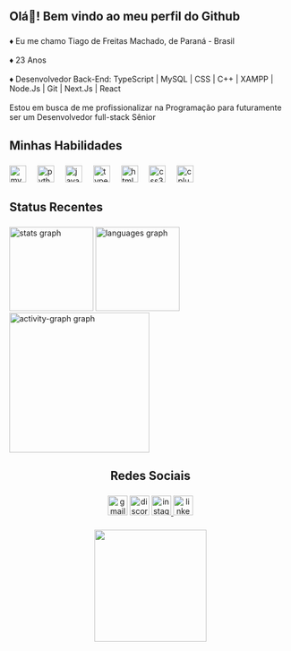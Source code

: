 <h2 align="left">Olá👋! Bem vindo ao meu perfil do Github</h2>

###

<p align="left">♦ Eu me chamo Tiago de Freitas Machado, de Paraná - Brasil<br><br>♦ 23 Anos<br><br>♦ Desenvolvedor Back-End: TypeScript | MySQL | CSS | C++ | XAMPP | Node.Js | Git | Next.Js | React<br><br> Estou em busca de me profissionalizar na Programação para futuramente ser um Desenvolvedor full-stack Sênior</p>

###

<h2 align="left">Minhas Habilidades</h2>

###

<div align="left">
  <img src="https://cdn.jsdelivr.net/gh/devicons/devicon/icons/mysql/mysql-original.svg" height="30" alt="mysql logo"  />
  <img width="12" />
  <img src="https://cdn.jsdelivr.net/gh/devicons/devicon/icons/python/python-original.svg" height="30" alt="python logo"  />
  <img width="12" />
  <img src="https://cdn.jsdelivr.net/gh/devicons/devicon/icons/javascript/javascript-original.svg" height="30" alt="javascript logo"  />
  <img width="12" />
  <img src="https://cdn.jsdelivr.net/gh/devicons/devicon/icons/typescript/typescript-original.svg" height="30" alt="typescript logo"  />
  <img width="12" />
  <img src="https://cdn.jsdelivr.net/gh/devicons/devicon/icons/html5/html5-original.svg" height="30" alt="html5 logo"  />
  <img width="12" />
  <img src="https://cdn.jsdelivr.net/gh/devicons/devicon/icons/css3/css3-original.svg" height="30" alt="css3 logo"  />
  <img width="12" />
  <img src="https://cdn.jsdelivr.net/gh/devicons/devicon/icons/cplusplus/cplusplus-original.svg" height="30" alt="cplusplus logo"  />
</div>

###

<h2 align="left">Status Recentes</h2>

###

<div align="left">
  <img src="https://github-readme-stats.vercel.app/api?username=SrFearless&hide_title=false&hide_rank=true&show_icons=false&include_all_commits=false&count_private=true&disable_animations=false&theme=gotham&locale=pt-br&hide_border=true" height="150" alt="stats graph"  />
  <img src="https://github-readme-stats.vercel.app/api/top-langs?username=SrFearless&locale=pt-br&hide_title=false&layout=compact&card_width=320&langs_count=5&theme=gotham&hide_border=true&custom_title=Linguagens%20mais%20Usadas" height="150" alt="languages graph"  />
  <img src="https://github-readme-activity-graph.vercel.app/graph?username=SrFearless&area=false&hide_border=true&hide_title=true&theme=gotham" height="250" alt="activity-graph graph"  />
</div>

###

<h2 align="center">Redes Sociais</h2>

###

<div align="center">
  <img src="https://img.shields.io/static/v1?message=Gmail&logo=gmail&label=tiagofreitasmachadotj@gmail.com&color=D14836&logoColor=white&labelColor=&style=for-the-badge" height="35" alt="gmail logo"  />
  <img src="https://img.shields.io/static/v1?message=Discord&logo=discord&label=tiagomachadoo&color=7289DA&logoColor=white&labelColor=&style=for-the-badge" height="35" alt="discord logo"  />
  <a href="https://www.instagram.com/tiago_machado_index/" target="_blank">
    <img src="https://img.shields.io/static/v1?message=Instagram&logo=instagram&label=&color=E4405F&logoColor=white&labelColor=&style=for-the-badge" height="35" alt="instagram logo"  />
  </a>
  <a href="https://www.linkedin.com/in/tiago-machado-9a15a8305/" target="_blank">
    <img src="https://img.shields.io/static/v1?message=LinkedIn&logo=linkedin&label=&color=0077B5&logoColor=white&labelColor=&style=for-the-badge" height="35" alt="linkedin logo"  />
  </a>
</div>

###

<div align="center">
  <img height="200" src="https://blogger.googleusercontent.com/img/b/R29vZ2xl/AVvXsEik4bmh_H8L93Lx_BrFmJHaRHPTgSp5VePEXMuYJpZTLXTW21OrUNIYHQ9Nls_Aov3B8vuWoCw3qje4NwTjz74tK_JFQRCHEqVKIA1Gz2AmdiNI0Z8DdwCdyMIGlgp2DvLrLMyMshe-mdA/s1600/4.gif"  />
</div>

###
